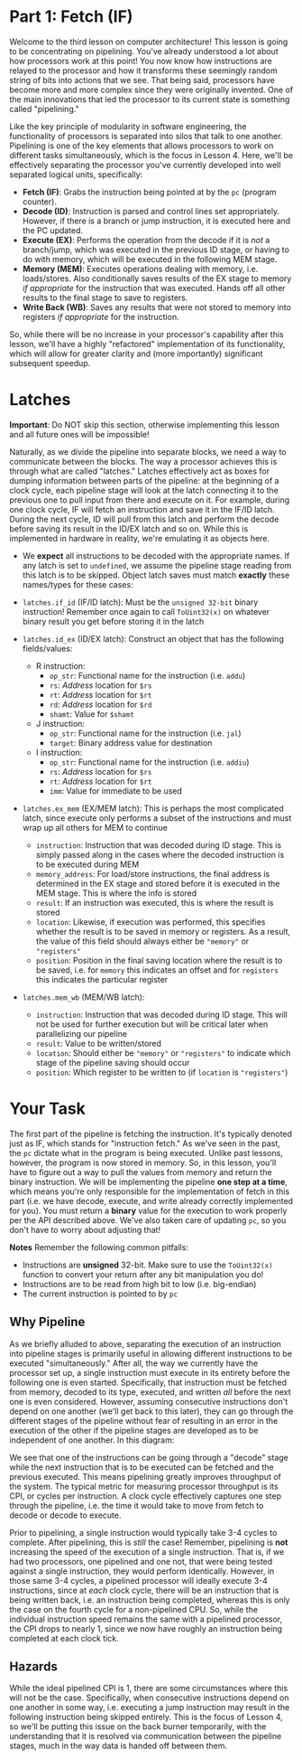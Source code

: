 # Part 1: Fetch (IF)
Welcome to the third lesson on computer architecture!  This lesson is going to
be concentrating on pipelining.  You've already understood a lot about how
processors work at this point!  You now know how instructions are relayed to the
processor and how it transforms these seemingly random string of bits into
actions that we see.  That being said, processors have become more and more
complex since they were originally invented.  One of the main innovations that
led the processor to its current state is something called "pipelining."

Like the key principle of modularity in software engineering, the functionality
of processors is separated into silos that talk to one another.  Pipelining is
one of the key elements that allows processors to work on different tasks
simultaneously, which is the focus in Lesson 4.  Here, we'll be effectively
separating the processor you've currently developed into well separated logical
units, specifically:

- **Fetch (IF)**: Grabs the instruction being pointed at by the `pc` (program
  counter).
- **Decode (ID)**: Instruction is parsed and control lines set appropriately.
  However, if there is a branch or jump instruction, it is executed here and the
  PC updated.
- **Execute (EX)**: Performs the operation from the decode if it is *not* a
  branch/jump, which was executed in the previous ID stage, or having to do with
  memory, which will be executed in the following MEM stage.
- **Memory (MEM)**: Executes operations dealing with memory, i.e. loads/stores.
  Also conditionally saves results of the EX stage to memory *if appropriate*
  for the instruction that was executed.  Hands off all other results to the
  final stage to save to registers.
- **Write Back (WB)**: Saves any results that were not stored to memory into
  registers *if appropriate* for the instruction.

So, while there will be no increase in your processor's capability after this
lesson, we'll have a highly "refactored" implementation of its functionality,
which will allow for greater clarity and (more importantly) significant
subsequent speedup.

# Latches
**Important**: Do NOT skip this section, otherwise implementing this lesson and
all future ones will be impossible!

Naturally, as we divide the pipeline into separate blocks, we need a way to
communicate between the blocks.  The way a processor achieves this is through
what are called "latches." Latches effectively act as boxes for dumping
information between parts of the pipeline: at the beginning of a clock cycle,
each pipeline stage will look at the latch connecting it to the previous one to
pull input from there and execute on it.  For example, during one clock cycle,
IF will fetch an instruction and save it in the IF/ID latch.  During the next
cycle, ID will pull from this latch and perform the decode before saving its
result in the ID/EX latch and so on.  While this is implemented in hardware in
reality, we're emulating it as objects here.

- We **expect** all instructions to be decoded with the appropriate names.  If
any latch is set to `undefined`, we assume the pipeline stage reading from this
latch is to be skipped.  Object latch saves must match **exactly** these
names/types for these cases:

- `latches.if_id` (IF/ID latch): Must be the `unsigned 32-bit` binary
  instruction!  Remember once again to call `ToUint32(x)` on whatever binary
  result you get before storing it in the latch
- `latches.id_ex` (ID/EX latch): Construct an object that has the following
  fields/values:
  - R instruction:
    - `op_str`: Functional name for the instruction (i.e. `addu`)
    - `rs`: *Address* location for `$rs`
    - `rt`: *Address* location for `$rt`
    - `rd`: *Address* location for `$rd`
    - `shamt`: Value for `$shamt`
  - J instruction:
    - `op_str`: Functional name for the instruction (i.e. `jal`)
    - `target`: Binary address value for destination
  - I instruction:
    - `op_str`: Functional name for the instruction (i.e. `addiu`)
    - `rs`: *Address* location for `$rs`
    - `rt`: *Address* location for `$rt`
    - `imm`: Value for immediate to be used
- `latches.ex_mem` (EX/MEM latch): This is perhaps the most complicated latch,
  since execute only performs a subset of the instructions and must wrap up all
  others for MEM to continue
  - `instruction`: Instruction that was decoded during ID stage.  This is simply
  passed along in the cases where the decoded instruction is to be executed
  during MEM
  - `memory_address`: For load/store instructions, the final address is
  determined in the EX stage and stored before it is executed in the MEM stage.
  This is where the info is stored
  - `result`: If an instruction was executed, this is where the result is stored
  - `location`: Likewise, if execution was performed, this specifies whether the
  result is to be saved in memory or registers.  As a result, the value of this
  field should always either be `"memory"` or `"registers"`
  - `position`: Position in the final saving location where the result is to be
  saved, i.e. for `memory` this indicates an offset and for `registers` this
  indicates the particular register
- `latches.mem_wb` (MEM/WB latch):
  - `instruction`: Instruction that was decoded during ID stage.  This will not
  be used for further execution but will be critical later when parallelizing
  our pipeline
  - `result`: Value to be written/stored
  - `location`: Should either be `"memory"` or `"registers"` to indicate which
  stage of the pipeline saving should occur
  - `position`: Which register to be written to (if `location` is `"registers"`)

# Your Task
The first part of the pipeline is fetching the instruction.  It's typically
denoted just as IF, which stands for "instruction fetch." As we've seen in the
past, the `pc` dictate what in the program is being executed.  Unlike past
lessons, however, the program is now stored in memory.  So, in this lesson,
you'll have to figure out a way to pull the values from memory and return the
binary instruction.  We will be implementing the pipeline **one step at a
time**, which means you're only responsible for the implementation of fetch in
this part (i.e. we have decode, execute, and write already correctly implemented
for you).  You must return a **binary** value for the execution to work properly
per the API described above.  We've also taken care of updating `pc`, so you
don't have to worry about adjusting that!

**Notes** Remember the following common pitfalls:

- Instructions are **unsigned** 32-bit.  Make sure to use the `ToUint32(x)`
function to convert your return after any bit manipulation you do!
- Instructions are to be read from high bit to low (i.e. big-endian)
- The current instruction is pointed to by `pc`

## Why Pipeline
As we briefly alluded to above, separating the execution of an instruction into
pipeline stages is primarily useful in allowing different instructions to be
executed "simultaneously." After all, the way we currently have the processor
set up, a single instruction must execute in its entirety before the following
one is even started.  Specifically, that instruction must be fetched from
memory, decoded to its type, executed, and written *all* before the next one is
even considered.  However, assuming consecutive instructions don't depend on one
another (we'll get back to this later), they can go through the different stages
of the pipeline without fear of resulting in an error in the execution of the
other if the pipeline stages are developed as to be independent of one another.
In this diagram:

[](https://upload.wikimedia.org/wikipedia/commons/c/cb/Pipeline%2C_4_stage.svg)

We see that one of the instructions can be going through a "decode" stage while
the next instruction that is to be executed can be fetched and the previous
executed.  This means pipelining greatly improves throughput of the system.  The
typical metric for measuring processor throughput is its CPI, or cycles per
instruction.  A clock cycle effectively captures one step through the pipeline,
i.e.  the time it would take to move from fetch to decode or decode to execute.

Prior to pipelining, a single instruction would typically take 3-4 cycles to
complete.  After pipelining, this is *still* the case!  Remember, pipelining is
**not** increasing the speed of the execution of a single instruction.  That is,
if we had two processors, one pipelined and one not, that were being tested
against a single instruction, they would perform identically.  However, in those
same 3-4 cycles, a pipelined processor will ideally execute 3-4 instructions,
since at *each* clock cycle, there will be an instruction that is being written
back, i.e. an instruction being completed, whereas this is only the case on the
fourth cycle for a non-pipelined CPU.  So, while the individual instruction
speed remains the same with a pipelined processor, the CPI drops to nearly 1,
since we now have roughly an instruction being completed at each clock tick.

## Hazards
While the ideal pipelined CPI is 1, there are some circumstances where this will
not be the case.  Specifically, when consecutive instructions depend on one
another in some way, i.e.  executing a jump instruction may result in the
following instruction being skipped entirely.  This is the focus of Lesson 4, so
we'll be putting this issue on the back burner temporarily, with the
understanding that it is resolved via communication between the pipeline stages,
much in the way data is handed off between them.
